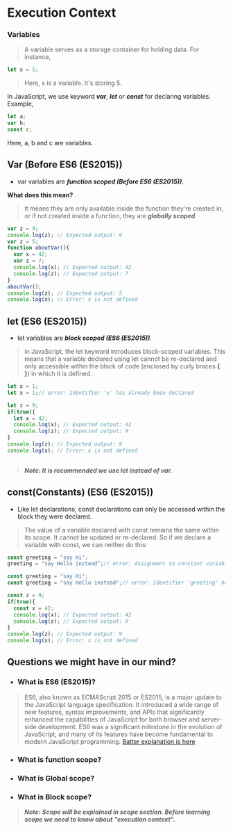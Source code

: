 # Execution Context

### Variables 

> A variable serves as a storage container for holding data. For instance,
 <!-- >- ভেরিয়েবল গুলো ডেটা রাখার জন্য এক একটি পাত্রের মত কাজ করে। উদাহরণ স্বরূপ, -->
```js
let x = 5;
```
>Here, x is a variable. It's storing 5.

In JavaScript, we use keyword ***var***, ***let*** or ***const*** for declaring variables. Example,
```js
let a;
var b;
const c;
```
Here, a, b and c are variables.

## Var (Before ES6 (ES2015))

- var variables are ***function scoped (Before ES6 (ES2015))***.

**What does this mean?**

>It means they are only available inside the function they're created in, or if not created inside a function, they are ***globally scoped***.
```js
var z = 9;
console.log(z); // Expected output: 9
var z = 5;
function aboutVar(){
  var x = 42;
  var z = 7; 
  console.log(x); // Expected output: 42
  console.log(z); // Expected output: 7
}
aboutVar();
console.log(z); // Expected output: 5
console.log(x); // Error: x is not defined
```

## let (ES6 (ES2015))

- let variables are ***block scoped (ES6 (ES2015))***.

>in JavaScript, the let keyword introduces block-scoped variables. This means that a variable declared using let cannot be re-declared and only accessible within the block of code (enclosed by curly braces **{ }**) in which it is defined.
```js
let x = 1;
let x = 1;// error: Identifier 'x' has already been declared 
```
```js
let z = 9;
if(true){
  let x = 42;
  console.log(x); // Expected output: 42
  console.log(z); // Expected output: 9
}
console.log(z); // Expected output: 9
console.log(x); // Error: x is not defined
 
```

> ***Note: It is recommended we use let instead of var.***

## const(Constants) (ES6 (ES2015))

- Like let declarations, const declarations can only be accessed within the block they were declared.
> The value of a variable declared with const remains the same within its scope. It cannot be updated or re-declared. So if we declare a variable with const, we can neither do this:

```js
const greeting = "say Hi";
greeting = "say Hello instead";// error: Assignment to constant variable. 
```
```js
const greeting = "say Hi";
const greeting = "say Hello instead";// error: Identifier 'greeting' has already been declared 
```
```js
const z = 9;
if(true){
  const x = 42;
  console.log(x); // Expected output: 42
  console.log(z); // Expected output: 9
}
console.log(z); // Expected output: 9
console.log(x); // Error: x is not defined
```

## Questions we might have in our mind?

  - ### What is ES6 (ES2015)?
  > ES6, also known as ECMAScript 2015 or ES2015, is a major update to the JavaScript language specification. It introduced a wide range of new features, syntax improvements, and APIs that significantly enhanced the capabilities of JavaScript for both browser and server-side development. ES6 was a significant milestone in the evolution of JavaScript, and many of its features have become fundamental to modern JavaScript programming. [Batter explanation is here](https://codeburst.io/javascript-wtf-is-es6-es8-es-2017-ecmascript-dca859e4821c)
  - ### What is function scope?
  - ### What is Global scope?
  - ### What is Block scope?

  > ***Note: Scope will be explained in scope section. Before learning scope we need to know about "execution context".***